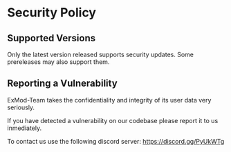 # Security Policy

## Supported Versions

Only the latest version released supports security updates. Some prereleases may also support them.

## Reporting a Vulnerability

ExMod-Team takes the confidentiality and integrity of its user data very seriously.

If you have detected a vulnerability on our codebase please report it to us inmediately.

To contact us use the following discord server: https://discord.gg/PyUkWTg
